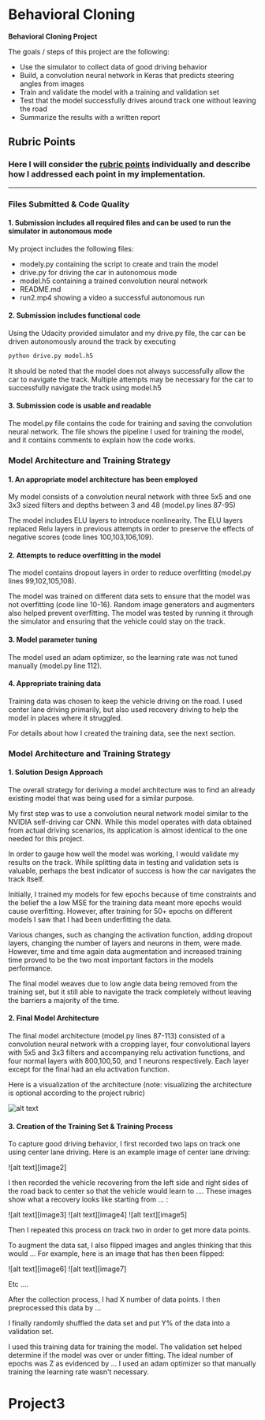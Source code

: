 # **Behavioral Cloning**

**Behavioral Cloning Project**

The goals / steps of this project are the following:
* Use the simulator to collect data of good driving behavior
* Build, a convolution neural network in Keras that predicts steering angles from images
* Train and validate the model with a training and validation set
* Test that the model successfully drives around track one without leaving the road
* Summarize the results with a written report


[//]: # (Image References)

[image1]: modelarchitecture.png "Model Visualization"

## Rubric Points
### Here I will consider the [rubric points](https://review.udacity.com/#!/rubrics/432/view) individually and describe how I addressed each point in my implementation.  

---
### Files Submitted & Code Quality

#### 1. Submission includes all required files and can be used to run the simulator in autonomous mode

My project includes the following files:
* modely.py containing the script to create and train the model
* drive.py for driving the car in autonomous mode
* model.h5 containing a trained convolution neural network
* README.md
* run2.mp4 showing a video a successful autonomous run

#### 2. Submission includes functional code
Using the Udacity provided simulator and my drive.py file, the car can be driven autonomously around the track by executing
```sh
python drive.py model.h5
```
It should be noted that the model does not always successfully allow the car to navigate the track. Multiple attempts may be necessary for the car to successfully navigate the track using model.h5

#### 3. Submission code is usable and readable

The model.py file contains the code for training and saving the convolution neural network. The file shows the pipeline I used for training the model, and it contains comments to explain how the code works.

### Model Architecture and Training Strategy

#### 1. An appropriate model architecture has been employed

My model consists of a convolution neural network with three 5x5 and one 3x3 sized filters and depths between 3 and 48 (model.py lines 87-95)

The model includes ELU layers to introduce nonlinearity. The ELU layers replaced Relu layers in previous attempts in order to preserve the effects of negative scores (code lines 100,103,106,109).



#### 2. Attempts to reduce overfitting in the model

The model contains dropout layers in order to reduce overfitting (model.py lines 99,102,105,108).

The model was trained on different data sets to ensure that the model was not overfitting (code line 10-16). Random image generators and augmenters also helped prevent overfitting. The model was tested by running it through the simulator and ensuring that the vehicle could stay on the track.

#### 3. Model parameter tuning

The model used an adam optimizer, so the learning rate was not tuned manually (model.py line 112).

#### 4. Appropriate training data

Training data was chosen to keep the vehicle driving on the road. I used center lane driving primarily, but also used recovery driving to help the model in places where it struggled.

For details about how I created the training data, see the next section.

### Model Architecture and Training Strategy

#### 1. Solution Design Approach

The overall strategy for deriving a model architecture was to find an already existing model that was being used for a similar purpose.

My first step was to use a convolution neural network model similar to the NVIDIA self-driving car CNN. While this model operates with data obtained from actual driving scenarios, its application is almost identical to the one needed for this project.

In order to gauge how well the model was working, I would validate my results on the track. While splitting data in testing and validation sets is valuable, perhaps the best indicator of success is how the car navigates the track itself.

Initially, I trained my models for few epochs because of time constraints and the belief the a low MSE for the training data meant more epochs would cause overfitting. However, after training for 50+ epochs on different models I saw that I had been underfitting the data.

Various changes, such as changing the activation function, adding dropout layers, changing the number of layers and neurons in them, were made. However, time and time again data augmentation and increased training time proved to be the two most important factors in the models performance.

The final model weaves due to low angle data being removed from the training set, but it still able to navigate the track completely without leaving the barriers a majority of the time.

#### 2. Final Model Architecture

The final model architecture (model.py lines 87-113) consisted of a convolution neural network with a cropping layer, four convolutional layers with 5x5 and 3x3 filters and accompanying relu activation functions, and four normal layers with 800,100,50, and 1 neurons respectively. Each layer except for the final had an elu activation function.

Here is a visualization of the architecture (note: visualizing the architecture is optional according to the project rubric)

![alt text][image1]

#### 3. Creation of the Training Set & Training Process

To capture good driving behavior, I first recorded two laps on track one using center lane driving. Here is an example image of center lane driving:

![alt text][image2]

I then recorded the vehicle recovering from the left side and right sides of the road back to center so that the vehicle would learn to .... These images show what a recovery looks like starting from ... :

![alt text][image3]
![alt text][image4]
![alt text][image5]

Then I repeated this process on track two in order to get more data points.

To augment the data sat, I also flipped images and angles thinking that this would ... For example, here is an image that has then been flipped:

![alt text][image6]
![alt text][image7]

Etc ....

After the collection process, I had X number of data points. I then preprocessed this data by ...


I finally randomly shuffled the data set and put Y% of the data into a validation set.

I used this training data for training the model. The validation set helped determine if the model was over or under fitting. The ideal number of epochs was Z as evidenced by ... I used an adam optimizer so that manually training the learning rate wasn't necessary.
# Project3
